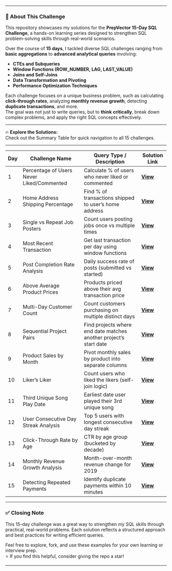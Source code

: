 
---

### 📖 About This Challenge

This repository showcases my solutions for the **PrepVector 15-Day SQL Challenge**, a hands-on learning series designed to strengthen SQL problem-solving skills through real-world scenarios.

Over the course of **15 days**, I tackled diverse SQL challenges ranging from **basic aggregations** to **advanced analytical queries** involving:

- **CTEs and Subqueries**
- **Window Functions (ROW_NUMBER, LAG, LAST_VALUE)**
- **Joins and Self-Joins**
- **Data Transformation and Pivoting**
- **Performance Optimization Techniques**

Each challenge focuses on a unique business problem, such as calculating **click-through rates**, analyzing **monthly revenue growth**, detecting **duplicate transactions**, and more.  
The goal was not just to write queries, but to **think critically**, break down complex problems, and apply the right SQL concepts effectively.

---


🔥 **Explore the Solutions:**  
Check out the Summary Table for quick navigation to all 15 challenges.

---

| Day | Challenge Name                          | Query Type / Description                                           | Solution Link |
|-----|-----------------------------------------|----------------------------------------------------------------------|---------------|
| 1   | Percentage of Users Never Liked/Commented | Calculate % of users who never liked or commented                  |     [**View**](https://github.com/Kishan0705/Kishan-SQL-Portfolio/blob/main/The_Prep_Vector_SQL_15_Days_Challange/Day_1.md#day-1-of-15-the-prepvector-sql-challenge)  |
| 2   | Home Address Shipping Percentage        | Find % of transactions shipped to user’s home address              | [**View**](https://github.com/Kishan0705/Kishan-SQL-Portfolio/blob/main/The_Prep_Vector_SQL_15_Days_Challange/Day_2.md)    |
| 3   | Single vs Repeat Job Posters            | Count users posting jobs once vs multiple times                    | [**View**](https://github.com/Kishan0705/Kishan-SQL-Portfolio/blob/main/The_Prep_Vector_SQL_15_Days_Challange/Day_3.md)    |
| 4   | Most Recent Transaction                 | Get last transaction per day using window functions                | [**View**](https://github.com/Kishan0705/Kishan-SQL-Portfolio/blob/main/The_Prep_Vector_SQL_15_Days_Challange/Day_4.md)    |
| 5   | Post Completion Rate Analysis           | Daily success rate of posts (submitted vs started)                 | [**View**](https://github.com/Kishan0705/Kishan-SQL-Portfolio/blob/main/The_Prep_Vector_SQL_15_Days_Challange/Day_5.md)    |
| 6   | Above Average Product Prices            | Products priced above their avg transaction price                  | [**View**](https://github.com/Kishan0705/Kishan-SQL-Portfolio/blob/main/The_Prep_Vector_SQL_15_Days_Challange/Day_6.md)    |
| 7   | Multi-Day Customer Count                | Count customers purchasing on multiple distinct days               | [**View**](https://github.com/Kishan0705/Kishan-SQL-Portfolio/blob/main/The_Prep_Vector_SQL_15_Days_Challange/Day_7.md)    |
| 8   | Sequential Project Pairs                | Find projects where end date matches another project’s start date  | [**View**](https://github.com/Kishan0705/Kishan-SQL-Portfolio/blob/main/The_Prep_Vector_SQL_15_Days_Challange/Day_8.md)    |
| 9   | Product Sales by Month                  | Pivot monthly sales by product into separate columns               | [**View**](https://github.com/Kishan0705/Kishan-SQL-Portfolio/blob/main/The_Prep_Vector_SQL_15_Days_Challange/Day_9.md)    |
| 10  | Liker’s Liker                           | Count users who liked the likers (self-join logic)                 | [**View**](https://github.com/Kishan0705/Kishan-SQL-Portfolio/blob/main/The_Prep_Vector_SQL_15_Days_Challange/Day_10.md)    |
| 11  | Third Unique Song Play Date             | Earliest date user played their 3rd unique song                    | [**View**](https://github.com/Kishan0705/Kishan-SQL-Portfolio/blob/main/The_Prep_Vector_SQL_15_Days_Challange/Day_11.md)    |
| 12  | User Consecutive Day Streak Analysis    | Top 5 users with longest consecutive day streak                    | [**View**](https://github.com/Kishan0705/Kishan-SQL-Portfolio/blob/main/The_Prep_Vector_SQL_15_Days_Challange/Day_12.md)    |
| 13  | Click-Through Rate by Age               | CTR by age group (bucketed by decade)                              | [**View**](https://github.com/Kishan0705/Kishan-SQL-Portfolio/blob/main/The_Prep_Vector_SQL_15_Days_Challange/Day_13.md)    |
| 14  | Monthly Revenue Growth Analysis         | Month-over-month revenue change for 2019                          | [**View**](https://github.com/Kishan0705/Kishan-SQL-Portfolio/blob/main/The_Prep_Vector_SQL_15_Days_Challange/Day_14.md)    |
| 15  | Detecting Repeated Payments             | Identify duplicate payments within 10 minutes                      | [**View**](https://github.com/Kishan0705/Kishan-SQL-Portfolio/blob/main/The_Prep_Vector_SQL_15_Days_Challange/Day_15.md)    |

---

### ✅ Closing Note
This 15-day challenge was a great way to strengthen my SQL skills through practical, real-world problems. Each solution reflects a structured approach and best practices for writing efficient queries.  

Feel free to explore, fork, and use these examples for your own learning or interview prep.  
⭐ If you find this helpful, consider giving the repo a star!

---
